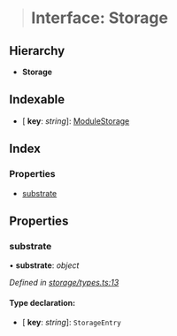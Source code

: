 > # Interface: Storage

## Hierarchy

* **Storage**

## Indexable

* \[ **key**: *string*\]: [ModuleStorage](_storage_types_.modulestorage.md)

## Index

### Properties

* [substrate](_storage_types_.storage.md#substrate)

## Properties

###  substrate

• **substrate**: *object*

*Defined in [storage/types.ts:13](https://github.com/polkadot-js/api/blob/b2102d9/packages/api-metadata/src/storage/types.ts#L13)*

#### Type declaration:

* \[ **key**: *string*\]: `StorageEntry`